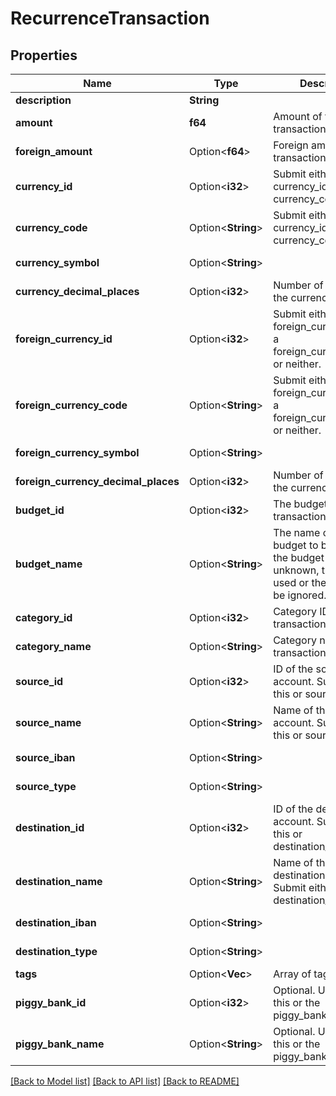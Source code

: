 # RecurrenceTransaction

## Properties

Name | Type | Description | Notes
------------ | ------------- | ------------- | -------------
**description** | **String** |  | 
**amount** | **f64** | Amount of the transaction. | 
**foreign_amount** | Option<**f64**> | Foreign amount of the transaction. | [optional]
**currency_id** | Option<**i32**> | Submit either a currency_id or a currency_code. | [optional]
**currency_code** | Option<**String**> | Submit either a currency_id or a currency_code. | [optional]
**currency_symbol** | Option<**String**> |  | [optional][readonly]
**currency_decimal_places** | Option<**i32**> | Number of decimals in the currency | [optional][readonly]
**foreign_currency_id** | Option<**i32**> | Submit either a foreign_currency_id or a foreign_currency_code, or neither. | [optional]
**foreign_currency_code** | Option<**String**> | Submit either a foreign_currency_id or a foreign_currency_code, or neither. | [optional]
**foreign_currency_symbol** | Option<**String**> |  | [optional][readonly]
**foreign_currency_decimal_places** | Option<**i32**> | Number of decimals in the currency | [optional][readonly]
**budget_id** | Option<**i32**> | The budget ID for this transaction. | [optional]
**budget_name** | Option<**String**> | The name of the budget to be used. If the budget name is unknown, the ID will be used or the value will be ignored. | [optional][readonly]
**category_id** | Option<**i32**> | Category ID for this transaction. | [optional]
**category_name** | Option<**String**> | Category name for this transaction. | [optional]
**source_id** | Option<**i32**> | ID of the source account. Submit either this or source_name. | [optional]
**source_name** | Option<**String**> | Name of the source account. Submit either this or source_id. | [optional]
**source_iban** | Option<**String**> |  | [optional][readonly]
**source_type** | Option<**String**> |  | [optional][readonly]
**destination_id** | Option<**i32**> | ID of the destination account. Submit either this or destination_name. | [optional]
**destination_name** | Option<**String**> | Name of the destination account. Submit either this or destination_id. | [optional]
**destination_iban** | Option<**String**> |  | [optional][readonly]
**destination_type** | Option<**String**> |  | [optional][readonly]
**tags** | Option<**Vec<String>**> | Array of tags. | [optional]
**piggy_bank_id** | Option<**i32**> | Optional. Use either this or the piggy_bank_name | [optional]
**piggy_bank_name** | Option<**String**> | Optional. Use either this or the piggy_bank_id | [optional]

[[Back to Model list]](../README.md#documentation-for-models) [[Back to API list]](../README.md#documentation-for-api-endpoints) [[Back to README]](../README.md)


